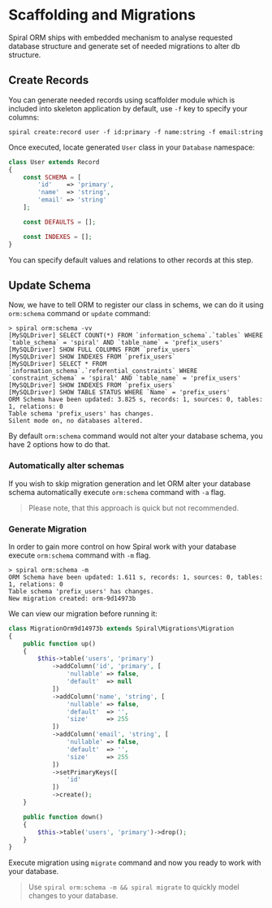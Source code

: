 # Scaffolding and Migrations
Spiral ORM ships with embedded mechanism to analyse requested database structure and generate set of needed migrations to alter db structure.

## Create Records
You can generate needed records using scaffolder module which is included into skeleton application by default, use `-f` key to specify your columns:

`spiral create:record user -f id:primary -f name:string -f email:string`
 
Once executed, locate generated `User` class in your `Database` namespace:

```php
class User extends Record
{
    const SCHEMA = [
        'id'    => 'primary',
        'name'  => 'string',
        'email' => 'string'
    ];

    const DEFAULTS = [];

    const INDEXES = [];
}
```

You can specify default values and relations to other records at this step.

## Update Schema
Now, we have to tell ORM to register our class in schems, we can do it using `orm:schema` command or `update` command:

```
> spiral orm:schema -vv
[MySQLDriver] SELECT COUNT(*) FROM `information_schema`.`tables` WHERE `table_schema` = 'spiral' AND `table_name` = 'prefix_users'
[MySQLDriver] SHOW FULL COLUMNS FROM `prefix_users`
[MySQLDriver] SHOW INDEXES FROM `prefix_users`
[MySQLDriver] SELECT * FROM `information_schema`.`referential_constraints` WHERE `constraint_schema` = 'spiral' AND `table_name` = 'prefix_users'
[MySQLDriver] SHOW INDEXES FROM `prefix_users`
[MySQLDriver] SHOW TABLE STATUS WHERE `Name` = 'prefix_users'
ORM Schema have been updated: 3.825 s, records: 1, sources: 0, tables: 1, relations: 0
Table schema 'prefix_users' has changes.
Silent mode on, no databases altered.
```

By default `orm:schema` command would not alter your database schema, you have 2 options how to do that.

### Automatically alter schemas
If you wish to skip migration generation and let ORM alter your database schema automatically execute `orm:schema` command with `-a` flag.

> Please note, that this approach is quick but not recommended.

### Generate Migration
In order to gain more control on how Spiral work with your database execute `orm:schema` command with `-m` flag.

```
> spiral orm:schema -m
ORM Schema have been updated: 1.611 s, records: 1, sources: 0, tables: 1, relations: 0
Table schema 'prefix_users' has changes.
New migration created: orm-9d14973b
```

We can view our migration before running it:

```php
class MigrationOrm9d14973b extends Spiral\Migrations\Migration
{
    public function up()
    {
        $this->table('users', 'primary')
            ->addColumn('id', 'primary', [
                'nullable' => false,
                'default'  => null
            ])
            ->addColumn('name', 'string', [
                'nullable' => false,
                'default'  => '',
                'size'     => 255
            ])
            ->addColumn('email', 'string', [
                'nullable' => false,
                'default'  => '',
                'size'     => 255
            ])
            ->setPrimaryKeys([
                'id'
            ])
            ->create();
    }

    public function down()
    {
        $this->table('users', 'primary')->drop();
    }
}
```

Execute migration using `migrate` command and now you ready to work with your database.

> Use `spiral orm:schema -m && spiral migrate` to quickly model changes to your database.